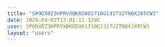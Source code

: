 ```yaml
---
title: "SP0DXBZ3HPRVXBK6D001710G1317V2TNQXJ8TCW3"
date: 2025-04-02T12:01:11.129Z
user: SP0DXBZ3HPRVXBK6D001710G1317V2TNQXJ8TCW3
layout: "users"
---
```

    
